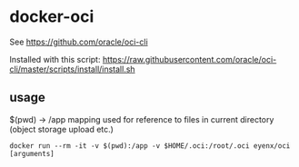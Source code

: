 # docker-oci

See https://github.com/oracle/oci-cli

Installed with this script: https://raw.githubusercontent.com/oracle/oci-cli/master/scripts/install/install.sh

## usage

$(pwd) -> /app mapping used for reference to files in current directory (object storage upload etc.)

```
docker run --rm -it -v $(pwd):/app -v $HOME/.oci:/root/.oci eyenx/oci [arguments]
```


